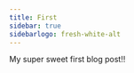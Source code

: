 ```yaml
---
title: First
sidebar: true
sidebarlogo: fresh-white-alt
---
```


My super sweet first blog post!!
